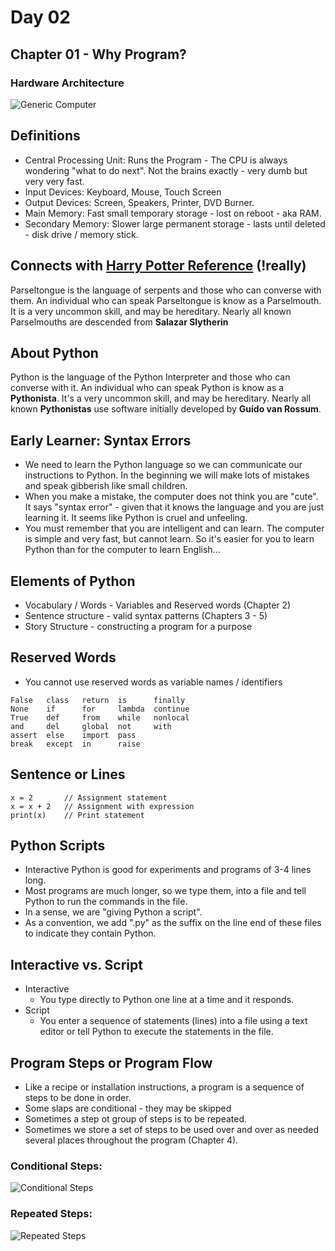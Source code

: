 # Day 02

## Chapter 01 - Why Program? 

### Hardware Architecture
![Generic Computer](./assets/generic-computer.png)

## Definitions

- Central Processing Unit: Runs the Program - The CPU is always wondering "what to do next". Not the brains exactly - very dumb but very very fast.
- Input Devices: Keyboard, Mouse, Touch Screen
- Output Devices: Screen, Speakers, Printer, DVD Burner.
- Main Memory: Fast small temporary storage - lost on reboot - aka RAM.
- Secondary Memory: Slower large permanent storage - lasts until deleted - disk drive / memory stick.

## Connects with [Harry Potter Reference](https://harrypotter.fandom.com/wiki/Parseltongue) (!really)

Parseltongue is the language of serpents and those who can converse with them. An individual who can speak Parseltongue is know as a Parselmouth. It is a very uncommon skill, and may be hereditary. Nearly all known Parselmouths are descended from **Salazar Slytherin** 

## About Python

Python is the language of the Python Interpreter and those who can converse with it. An individual who can speak Python is know as a **Pythonista**. It's a very uncommon skill, and may be hereditary. Nearly all known **Pythonistas** use software initially developed by **Guido van Rossum**.

## Early Learner: Syntax Errors

- We need to learn the Python language so we can communicate our instructions to Python. In the beginning we will make lots of mistakes and speak gibberish like small children.
- When you make a mistake, the computer does not think you are "cute". It says "syntax error" - given that it knows the language and you are just learning it. It seems like Python is cruel and unfeeling.
- You must remember that you are intelligent and can learn. The computer is simple and very fast, but cannot learn. So it's easier for you to learn Python than for the computer to learn English...

## Elements of Python

- Vocabulary / Words - Variables and Reserved words (Chapter 2)
- Sentence structure - valid syntax patterns (Chapters 3 - 5)
- Story Structure - constructing a program for a purpose

## Reserved Words 

- You cannot use reserved words as variable names / identifiers

```
False   class   return  is      finally
None    if      for     lambda  continue
True    def     from    while   nonlocal
and     del     global  not     with
assert  else    import  pass    
break   except  in      raise
```

## Sentence or Lines

```
x = 2       // Assignment statement
x = x + 2   // Assignment with expression
print(x)    // Print statement 
```

## Python Scripts

- Interactive Python is good for experiments and programs of 3-4 lines long.
- Most programs are much longer, so we type them, into a file and tell Python to run the commands in the file.
- In a sense, we are "giving Python a script".
- As a convention, we add ".py" as the suffix on the line end of these files to indicate they contain Python.

## Interactive vs. Script

- Interactive
    - You type directly to Python one line at a time and it responds.
- Script
    - You enter a sequence of statements (lines) into a file using a text editor or tell Python to execute the statements in the file.

## Program Steps or Program Flow

- Like a recipe or installation instructions, a program is a sequence of steps to be done in order.
- Some slaps are conditional - they may be skipped
- Sometimes a step ot group of steps is to be repeated.
- Sometimes we store a set of steps to be used over and over as needed several places throughout the program (Chapter 4). 

### Conditional Steps:

![Conditional Steps](./assets/conditional-steps.png)

### Repeated Steps:

![Repeated Steps](./assets/repeated-steps.png)